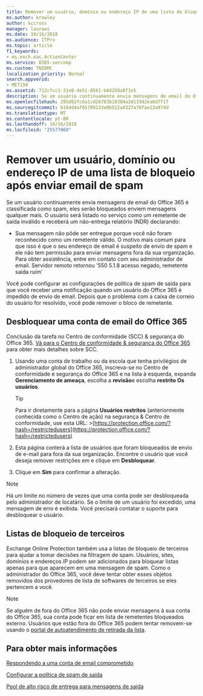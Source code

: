 ```yaml
---
title: Remover um usuário, domínio ou endereço IP de uma lista de bloqueio após enviar email de spam
ms.author: krowley
author: kccross
manager: laurawi
ms.date: 10/16/2018
ms.audience: ITPro
ms.topic: article
f1_keywords:
- ms.exch.eac.ActionCenter
ms.service: O365-seccomp
ms.custom: TN2DMC
localization_priority: Normal
search.appverid:
- MET150
ms.assetid: 712cfcc1-31e8-4e51-8561-b64258a8f1e5
description: Se um usuário continuamente envia mensagens de email do Office 365 é classificada como spam, eles serão bloqueados enviem mensagens qualquer mais.
ms.openlocfilehash: 295d92fc6a1cd26783b18304a2d119d2ea0d7f1f
ms.sourcegitcommit: b164d4af65709133e0b512a4327a70fae13a974d
ms.translationtype: MT
ms.contentlocale: pt-BR
ms.lasthandoff: 10/16/2018
ms.locfileid: "25577060"
---
```

# <a name="removing-a-user-domain-or-ip-address-from-a-block-list-after-sending-spam-email"></a>Remover um usuário, domínio ou endereço IP de uma lista de bloqueio após enviar email de spam

Se um usuário continuamente envia mensagens de email do Office 365 é classificada como spam, eles serão bloqueados enviem mensagens qualquer mais. O usuário será listado no serviço como um remetente de saída inválido e receberá um não-entrega relatório (NDR) declarando:

- Sua mensagem não pôde ser entregue porque você não foram reconhecido como um remetente válido. O motivo mais comum para que isso é que o seu endereço de email é suspeito de envio de spam e ele não tem permissão para enviar mensagens fora da sua organização. Para obter assistência, entre em contato com seu administrador de email.  Servidor remoto retornou '550 5.1.8 acesso negado, remetente saída ruim'

Você pode configurar as configurações de política de spam de saída para que você receber uma notificação quando um usuário do Office 365 é impedido de envio de email. Depois que o problema com a caixa de correio do usuário for resolvido, você pode remover o bloco de remetente.
  
## <a name="unblock-a-blocked-office-365-email-account"></a>Desbloquear uma conta de email do Office 365

Conclusão da tarefa no Centro de conformidade (SCC) & segurança do Office 365. [Vá para o Centro de conformidade & segurança do Office 365](go-to-the-securitycompliance-center.md) para obter mais detalhes sobre SCC.

1. Usando uma conta de trabalho ou da escola que tenha privilégios de administrador global do Office 365, inscreva-se no Centro de conformidade e segurança do Office 365 e na lista à esquerda, expanda **Gerenciamento de ameaça**, escolha a **revisão**e escolha **restrito Os usuários**.
    
    > [!TIP]
    > Para ir diretamente para a página **Usuários restritos** (anteriormente conhecida como o Centro de ação) na segurança &amp; Centro de conformidade, use esta URL: >[https://protection.office.com/?hash=/restrictedusers](https://protection.office.com/?hash=/restrictedusers)

2. Esta página conterá a lista de usuários que foram bloqueados de envio de e-mail para fora da sua organização.  Encontre o usuário que você deseja remover restrições em e clique em **Desbloquear**.

3. Clique em **Sim** para confirmar a alteração. 
    
> [!NOTE]
> Há um limite no número de vezes que uma conta pode ser desbloqueada pelo administrador de locatário. Se o limite de um usuário foi excedido, uma mensagem de erro é exibida. Você precisará contatar o suporte para desbloquear o usuário.
  
## <a name="third-party-block-lists"></a>Listas de bloqueio de terceiros

Exchange Online Protection também usa a listas de bloqueio de terceiros para ajudar a tomar decisões na filtragem de spam. Usuários, sites, domínios e endereços IP podem ser adicionados para bloquear listas apenas para que aparecem em uma mensagem de spam. Como o administrador do Office 365, você deve tentar obter esses objetos removidos dos provedores de lista de softwares de terceiros se eles pertencem a você.

> [!NOTE]
> Se alguém de fora do Office 365 não pode enviar mensagens à sua conta do Office 365, sua conta pode ficar em lista de remetentes bloqueados externo. Usuários que estão fora do Office 365 podem tentar removem-se usando o [portal de autoatendimento de retirada da lista](https://docs.microsoft.com/en-us/office365/SecurityCompliance/use-the-delist-portal-to-remove-yourself-from-the-office-365-blocked-senders-lis). 

## <a name="for-more-information"></a>Para obter mais informações

[Respondendo a uma conta de email comprometido](responding-to-a-compromised-email-account.md)

[Configurar a política de spam de saída](configure-the-outbound-spam-policy.md)
  
[Pool de alto risco de entrega para mensagens de saída](high-risk-delivery-pool-for-outbound-messages.md)

  

  

